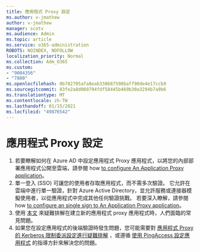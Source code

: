 ```yaml
---
title: 應用程式 Proxy 設定
ms.author: v-jmathew
author: v-jmathew
manager: scotv
ms.audience: Admin
ms.topic: article
ms.service: o365-administration
ROBOTS: NOINDEX, NOFOLLOW
localization_priority: Normal
ms.collection: Adm_O365
ms.custom:
- "9004356"
- "7800"
ms.openlocfilehash: 0b782705afa8eab338687590baff90de4e17ccb9
ms.sourcegitcommit: 83fe2a8d060794fdf58445b469b30a3294b7a9b6
ms.translationtype: MT
ms.contentlocale: zh-TW
ms.lasthandoff: 01/15/2021
ms.locfileid: "49876542"
---
```

# <a name="app-proxy-configuration"></a>應用程式 Proxy 設定

1. 若要瞭解如何在 Azure AD 中設定應用程式 Proxy 應用程式，以將您的內部部署應用程式公開至雲端，請參閱 how [to configure An Application Proxy application](https://docs.microsoft.com/azure/active-directory/application-proxy-config-how-to)。
2. 單一登入 (SSO) 可讓您的使用者存取應用程式，而不需多次驗證。 它允許在雲端中進行單一驗證，針對 Azure Active Directory，並允許服務或連接器模擬使用者，以從應用程式中完成其他任何驗證挑戰。 若要深入瞭解，請參閱 how [to configure an single sign to An Application Proxy application](https://docs.microsoft.com/azure/active-directory/application-proxy-config-sso-how-to)。
3. 使用 [本文](https://docs.microsoft.com/azure/active-directory/application-proxy-config-problem) 來疑難排解在建立新的應用程式 proxy 應用程式時，人們面臨的常見問題。
4. 如果您在設定應用程式的後端驗證時發生問題，您可能需要對 [應用程式 Proxy 的 Kerberos 限制委派設定進行疑難排解](https://docs.microsoft.com/azure/active-directory/application-proxy-back-end-kerberos-constrained-delegation-how-to) ，或遵循 [使用 PingAccess 設定應用程式](https://docs.microsoft.com/azure/active-directory/application-proxy-back-end-ping-access-how-to) 的指導方針來解決您的問題。
